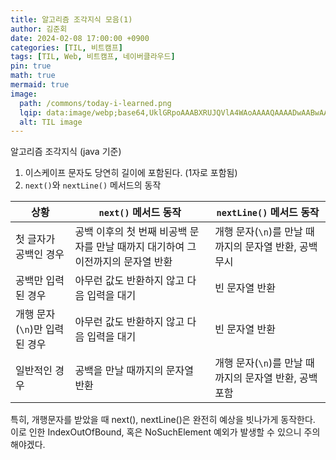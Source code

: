 ```yaml
---
title: 알고리즘 조각지식 모음(1)
author: 김준회
date: 2024-02-08 17:00:00 +0900
categories: [TIL, 비트캠프]
tags: [TIL, Web, 비트캠프, 네이버클라우드]
pin: true
math: true
mermaid: true
image:
  path: /commons/today-i-learned.png
  lqip: data:image/webp;base64,UklGRpoAAABXRUJQVlA4WAoAAAAQAAAADwAABwAAQUxQSDIAAAARL0AmbZurmr57yyIiqE8oiG0bejIYEQTgqiDA9vqnsUSI6H+oAERp2HZ65qP/VIAWAFZQOCBCAAAA8AEAnQEqEAAIAAVAfCWkAALp8sF8rgRgAP7o9FDvMCkMde9PK7euH5M1m6VWoDXf2FkP3BqV0ZYbO6NA/VFIAAAA
  alt: TIL image
---
```


알고리즘 조각지식 (java 기준)
1. 이스케이프 문자도 당연히 길이에 포함된다. (1자로 포함됨)
2. `next()`와 `nextLine()` 메서드의 동작

| 상황                          | `next()` 메서드 동작                                                             | `nextLine()` 메서드 동작                               |
| ----------------------------- | -------------------------------------------------------------------------------- | ------------------------------------------------------ |
| 첫 글자가 공백인 경우         | 공백 이후의 첫 번째 비공백 문자를 만날 때까지 대기하여 그 이전까지의 문자열 반환 | 개행 문자(`\n`)를 만날 때까지의 문자열 반환, 공백 무시 |
| 공백만 입력된 경우            | 아무런 값도 반환하지 않고 다음 입력을 대기                                       | 빈 문자열 반환                                         |
| 개행 문자(`\n`)만 입력된 경우 | 아무런 값도 반환하지 않고 다음 입력을 대기                                       | 빈 문자열 반환                                         |
| 일반적인 경우                 | 공백을 만날 때까지의 문자열 반환                                                 | 개행 문자(`\n`)를 만날 때까지의 문자열 반환, 공백 포함 |

특히, 개행문자를 받았을 때 next(), nextLine()은 완전히 예상을 빗나가게 동작한다.
이로 인한 IndexOutOfBound, 혹은 NoSuchElement 예외가 발생할 수 있으니 주의해야겠다.